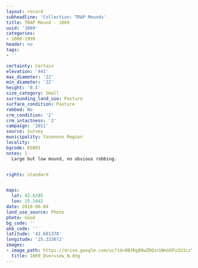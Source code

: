 ```yaml
---
layout: record
subheadline: 'Collection: TRAP Mounds'
title: TRAP Mound - 1069
uuid: '1069'
categories:
- 1000-1999
header: no
tags:
- ''

certainty: Certain
elevation: '441'
max_diameter: '22'
min_diameter: '22'
height: '0.5'
size_category: Small
surrounding_land_use: Pasture
surface_condition: Pasture
robbed: No
crm_condition: '2'
crm_intactness: '2'
campaign: '2011'
source: Survey
municipality: Yasenovo Region
locality: ''
bgcode: DS001
notes: |-
  Large but low mound, no obvious robbing.


rights: standard


maps:
  lat: 42.6285
  lon: 25.2442
date: 2018-06-04
land_use_source: Photo
photo: Good
bg_code: ''
akb_code: ''
latitude: '42.681378'
longitude: '25.233672'
images:
- image_path: https://drive.google.com/uc?id=0B3Rg88wZDQscUWxUUFo2U1czY1U
  title: 1069_Overview_N.dng
---
```

